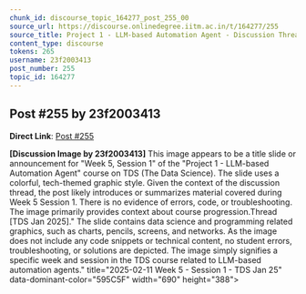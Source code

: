 ```yaml
---
chunk_id: discourse_topic_164277_post_255_00
source_url: https://discourse.onlinedegree.iitm.ac.in/t/164277/255
source_title: Project 1 - LLM-based Automation Agent - Discussion Thread [TDS Jan 2025]
content_type: discourse
tokens: 265
username: 23f2003413
post_number: 255
topic_id: 164277
---
```


## Post #255 by 23f2003413

**Direct Link**: [Post #255](https://discourse.onlinedegree.iitm.ac.in/t/164277/255)

**[Discussion Image by 23f2003413]** This image appears to be a title slide or announcement for "Week 5, Session 1" of the "Project 1 - LLM-based Automation Agent" course on TDS (The Data Science). The slide uses a colorful, tech-themed graphic style. Given the context of the discussion thread, the post likely introduces or summarizes material covered during Week 5 Session 1. There is no evidence of errors, code, or troubleshooting. The image primarily provides context about course progression.Thread [TDS Jan 2025]." The slide contains data science and programming related graphics, such as charts, pencils, screens, and networks. As the image does not include any code snippets or technical content, no student errors, troubleshooting, or solutions are depicted. The image simply signifies a specific week and session in the TDS course related to LLM-based automation agents." title="2025-02-11 Week 5 - Session 1 - TDS Jan 25" data-dominant-color="595C5F" width="690" height="388">
